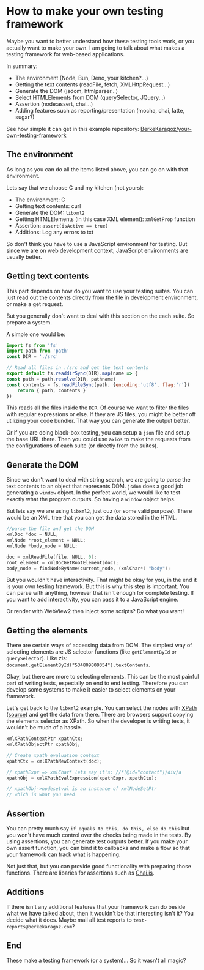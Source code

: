 # How to make your own testing framework

Maybe you want to better understand how these testing tools work, or you actually want to make your own. I am going to talk about what makes a testing framework for web-based applications.

In summary:
- The environment (Node, Bun, Deno, your kitchen?...)
- Getting the text contents (readFile, fetch, XMLHttpRequest...)
- Generate the DOM (jsdom, htmlparser...)
- Select HTMLElements from DOM (querySelector, JQuery...)
- Assertion (node:assert, chai...)
- Adding features such as reporting/presentation (mocha, chai, latte, sugar?)

See how simple it can get in this example repository: [BerkeKaragoz/your-own-testing-framework](https://github.com/BerkeKaragoz/your-own-testing-framework)

## The environment
As long as you can do all the items listed above, you can go on with that environment.

Lets say that we choose C and my kitchen (not yours):
- The environment: C
- Getting text contents: curl
- Generate the DOM: `libxml2`
- Getting HTMLElements (in this case XML element): `xmlGetProp` function
- Assertion: `assert(isActive == true)`
- Additions: Log any errors to txt

So don't think you have to use a JavaScript environment for testing. But since we are on web development context, JavaScript environments are usually better.

## Getting text contents
This part depends on how do you want to use your testing suites. You can just read out the contents directly from the file in development environment, or make a get request.

But you generally don't want to deal with this section on the each suite. So prepare a system.

A simple one would be:
```js
import fs from 'fs'
import path from 'path'
const DIR = './src'

// Read all files in ./src and get the text contents
export default fs.readdirSync(DIR).map(name => { 
const path = path.resolve(DIR, pathname)
const contents = fs.readFileSync(path, {encoding:'utf8', flag:'r'})
    return { path, contents }
})
```

This reads all the files inside the `DIR`. Of course we want to filter the files with regular expressions or else. If they are JS files, you might be better off utilizing your code bundler. That way you can generate the output better.

Or if you are doing black-box testing, you can setup a `json` file and setup the base URL there. Then you could use `axios` to make the requests from the configurations of each suite (or directly from the suites).

## Generate the DOM
Since we don't want to deal with string search, we are going to parse the text contents to an object that represents DOM. `jsdom` does a good job generating a `window` object. In the perfect world, we would like to test exactly what the program outputs. So having a `window` object helps.

But lets say we are using `libxml2`, just cuz (or some valid purpose). There would be an XML tree that you can get the data stored in the HTML.

```c
//parse the file and get the DOM 
xmlDoc *doc = NULL;
xmlNode *root_element = NULL;
xmlNode *body_node = NULL;

doc = xmlReadFile(file, NULL, 0);
root_element = xmlDocGetRootElement(doc);
body_node = findNodeByName(current_node, (xmlChar*) "body");
```

But you wouldn't have interactivity. That might be okay for you, in the end it is your own testing framework. But this is why this step is important. You can parse with anything, however that isn't enough for complete testing. If you want to add interactivity, you can pass it to a JavaScript engine.

Or render with WebView2 then inject some scripts? Do what you want!

## Getting the elements
There are certain ways of accessing data from DOM. The simplest way of selecting elements are JS selector functions (like `getElementById` or `querySelector`). Like zis: `document.getElementById("534809809354").textContents`.

Okay, but there are more to selecting elements. This can be the most painful part of writing tests, especially on end to end testing. Therefore you can develop some systems to make it easier to select elements on your framework.

Let's get back to the `libxml2` example. You can select the nodes with [XPath](https://www.w3.org/TR/1999/REC-xpath-19991116/#section-Introduction) ([source](https://github.com/GNOME/libxml2/blob/master/xpath.c)) and get the data from there. There are browsers support copying the elements selector as XPath. So when the developer is writing tests, it wouldn't be much of a hassle.

```c
xmlXPathContextPtr xpathCtx;
xmlXPathObjectPtr xpathObj; 

// Create xpath evaluation context
xpathCtx = xmlXPathNewContext(doc);

// xpathExpr => xmlChar* lets say it's: //*[@id="contact"]/div/a
xpathObj = xmlXPathEvalExpression(xpathExpr, xpathCtx);

// xpathObj->nodesetval is an instance of xmlNodeSetPtr
// which is what you need
```

## Assertion
You can pretty much say `if equals to this, do this, else do this` but you won't have much control over the checks being made in the tests. By using assertions, you can generate test outputs better. If you make your own assert function, you can bind it to callbacks and make a flow so that your framework can track what is happening.

Not just that, but you can provide good functionality with preparing those functions. There are libaries for assertions such as [Chai.js](https://www.chaijs.com/).

## Additions
If there isn't any additional features that your framework can do beside what we have talked about, then it wouldn't be that interesting isn't it? You decide what it does. Maybe mail all test reports to `test-reports@berkekaragoz.com`?

## End
These make a testing framework (or a system)... So it wasn't all magic?

